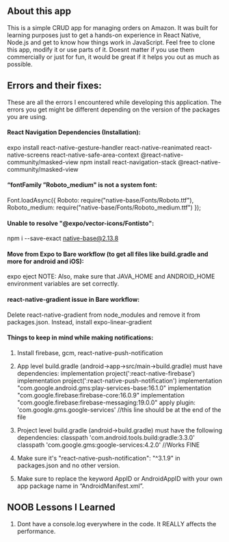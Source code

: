 ## About this app
This is a simple CRUD app for managing orders on Amazon. It was built for learning purposes just to get a hands-on experience in React Native, Node.js and get to know how things work in JavaScript.
Feel free to clone this app, modify it or use parts of it. Doesnt matter if you use them commercially or just for fun, it would be great if it helps you out as much as possible.


## Errors and their fixes:
These are all the errors I encountered while developing this application. The errors you get might be different depending on the version of the packages you are using.

#### React Navigation Dependencies (Installation):
expo install react-native-gesture-handler react-native-reanimated react-native-screens react-native-safe-area-context @react-native-community/masked-view
npm install react-navigation-stack @react-native-community/masked-view

#### “fontFamily ”Roboto_medium" is not a system font:
Font.loadAsync({
   Roboto: require("native-base/Fonts/Roboto.ttf"),
   Roboto_medium: require("native-base/Fonts/Roboto_medium.ttf")
 });

#### Unable to resolve "@expo/vector-icons/Fontisto": 
npm i --save-exact native-base@2.13.8

#### Move from Expo to Bare workflow (to get all files like build.gradle and more for android and iOS):
expo eject
NOTE: Also, make sure that JAVA_HOME and ANDROID_HOME environment variables are set correctly.

#### react-native-gradient issue in Bare workflow:
Delete react-native-gradient from node_modules and remove it from packages.json. Instead, install expo-linear-gradient

#### Things to keep in mind while making notifications:
1. Install firebase, gcm, react-native-push-notification

2. App level build.gradle (android->app->src/main->build.gradle) must have dependencies:
   implementation project(':react-native-firebase')
   implementation project(':react-native-push-notification')
   implementation "com.google.android.gms:play-services-base:16.1.0"
   implementation "com.google.firebase:firebase-core:16.0.9"
   implementation "com.google.firebase:firebase-messaging:19.0.0"
   apply plugin: 'com.google.gms.google-services' //this line should be at the end of the file

3. Project level build.gradle (android->build.gradle) must have the following dependencies:
   classpath 'com.android.tools.build:gradle:3.3.0'
   classpath 'com.google.gms:google-services:4.2.0' //Works FINE

4. Make sure it's "react-native-push-notification": "^3.1.9" in packages.json and no other version.

5. Make sure to replace the keyword AppID or AndroidAppID with your own app package name in “AndroidManifest.xml”.

## NOOB Lessons I Learned
1. Dont have a console.log everywhere in the code. It REALLY affects the performance.
